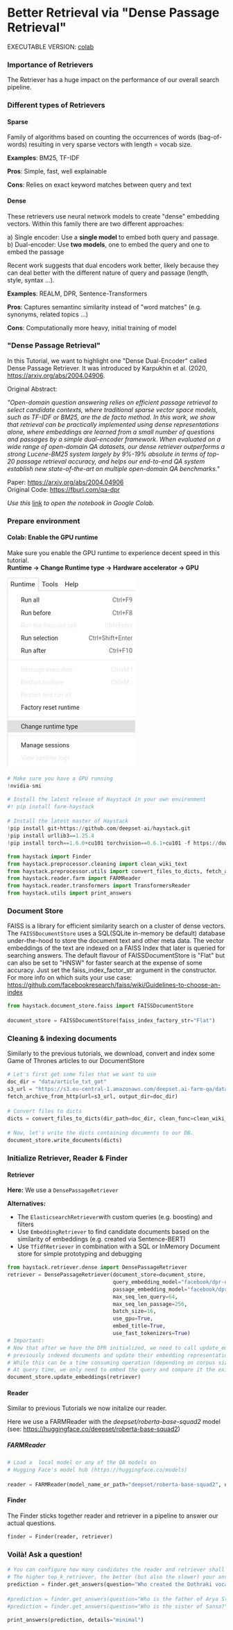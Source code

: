 <!---
title: "Tutorial 6"
metaTitle: "Better retrieval via Dense Passage Retrieval"
metaDescription: ""
slug: "/docs/tutorial6"
date: "2020-09-03"
id: "tutorial6md"
--->

# Better Retrieval via "Dense Passage Retrieval"

EXECUTABLE VERSION: [colab](https://colab.research.google.com/github/deepset-ai/haystack/blob/master/tutorials/Tutorial6_Better_Retrieval_via_DPR.ipynb)

### Importance of Retrievers

The Retriever has a huge impact on the performance of our overall search pipeline.


### Different types of Retrievers
#### Sparse
Family of algorithms based on counting the occurrences of words (bag-of-words) resulting in very sparse vectors with length = vocab size.

**Examples**: BM25, TF-IDF

**Pros**: Simple, fast, well explainable

**Cons**: Relies on exact keyword matches between query and text
 

#### Dense
These retrievers use neural network models to create "dense" embedding vectors. Within this family there are two different approaches: 

a) Single encoder: Use a **single model** to embed both query and passage.  
b) Dual-encoder: Use **two models**, one to embed the query and one to embed the passage

Recent work suggests that dual encoders work better, likely because they can deal better with the different nature of query and passage (length, style, syntax ...). 

**Examples**: REALM, DPR, Sentence-Transformers

**Pros**: Captures semantinc similarity instead of "word matches" (e.g. synonyms, related topics ...)

**Cons**: Computationally more heavy, initial training of model


### "Dense Passage Retrieval"

In this Tutorial, we want to highlight one "Dense Dual-Encoder" called Dense Passage Retriever. 
It was introduced by Karpukhin et al. (2020, https://arxiv.org/abs/2004.04906. 

Original Abstract: 

_"Open-domain question answering relies on efficient passage retrieval to select candidate contexts, where traditional sparse vector space models, such as TF-IDF or BM25, are the de facto method. In this work, we show that retrieval can be practically implemented using dense representations alone, where embeddings are learned from a small number of questions and passages by a simple dual-encoder framework. When evaluated on a wide range of open-domain QA datasets, our dense retriever outperforms a strong Lucene-BM25 system largely by 9%-19% absolute in terms of top-20 passage retrieval accuracy, and helps our end-to-end QA system establish new state-of-the-art on multiple open-domain QA benchmarks."_

Paper: https://arxiv.org/abs/2004.04906  
Original Code: https://fburl.com/qa-dpr 


*Use this* [link](https://colab.research.google.com/github/deepset-ai/haystack/blob/master/tutorials/Tutorial6_Better_Retrieval_via_DPR.ipynb) *to open the notebook in Google Colab.*


### Prepare environment

#### Colab: Enable the GPU runtime
Make sure you enable the GPU runtime to experience decent speed in this tutorial.  
**Runtime -> Change Runtime type -> Hardware accelerator -> GPU**

<img src="https://raw.githubusercontent.com/deepset-ai/haystack/master/docs/img/colab_gpu_runtime.jpg">


```python
# Make sure you have a GPU running
!nvidia-smi
```


```python
# Install the latest release of Haystack in your own environment 
#! pip install farm-haystack

# Install the latest master of Haystack
!pip install git+https://github.com/deepset-ai/haystack.git
!pip install urllib3==1.25.4
!pip install torch==1.6.0+cu101 torchvision==0.6.1+cu101 -f https://download.pytorch.org/whl/torch_stable.html

```


```python
from haystack import Finder
from haystack.preprocessor.cleaning import clean_wiki_text
from haystack.preprocessor.utils import convert_files_to_dicts, fetch_archive_from_http
from haystack.reader.farm import FARMReader
from haystack.reader.transformers import TransformersReader
from haystack.utils import print_answers
```

### Document Store

FAISS is a library for efficient similarity search on a cluster of dense vectors.
The `FAISSDocumentStore` uses a SQL(SQLite in-memory be default) database under-the-hood
to store the document text and other meta data. The vector embeddings of the text are
indexed on a FAISS Index that later is queried for searching answers.
The default flavour of FAISSDocumentStore is "Flat" but can also be set to "HNSW" for
faster search at the expense of some accuracy. Just set the faiss_index_factor_str argument in the constructor.
For more info on which suits your use case: https://github.com/facebookresearch/faiss/wiki/Guidelines-to-choose-an-index


```python
from haystack.document_store.faiss import FAISSDocumentStore

document_store = FAISSDocumentStore(faiss_index_factory_str="Flat")
```

### Cleaning & indexing documents

Similarly to the previous tutorials, we download, convert and index some Game of Thrones articles to our DocumentStore


```python
# Let's first get some files that we want to use
doc_dir = "data/article_txt_got"
s3_url = "https://s3.eu-central-1.amazonaws.com/deepset.ai-farm-qa/datasets/documents/wiki_gameofthrones_txt.zip"
fetch_archive_from_http(url=s3_url, output_dir=doc_dir)

# Convert files to dicts
dicts = convert_files_to_dicts(dir_path=doc_dir, clean_func=clean_wiki_text, split_paragraphs=True)

# Now, let's write the dicts containing documents to our DB.
document_store.write_documents(dicts)
```

### Initialize Retriever, Reader & Finder

#### Retriever

**Here:** We use a `DensePassageRetriever`

**Alternatives:**

- The `ElasticsearchRetriever`with custom queries (e.g. boosting) and filters
- Use `EmbeddingRetriever` to find candidate documents based on the similarity of embeddings (e.g. created via Sentence-BERT)
- Use `TfidfRetriever` in combination with a SQL or InMemory Document store for simple prototyping and debugging


```python
from haystack.retriever.dense import DensePassageRetriever
retriever = DensePassageRetriever(document_store=document_store,
                                  query_embedding_model="facebook/dpr-question_encoder-single-nq-base",
                                  passage_embedding_model="facebook/dpr-ctx_encoder-single-nq-base",
                                  max_seq_len_query=64,
                                  max_seq_len_passage=256,
                                  batch_size=16,
                                  use_gpu=True,
                                  embed_title=True,
                                  use_fast_tokenizers=True)
# Important: 
# Now that after we have the DPR initialized, we need to call update_embeddings() to iterate over all
# previously indexed documents and update their embedding representation. 
# While this can be a time consuming operation (depending on corpus size), it only needs to be done once. 
# At query time, we only need to embed the query and compare it the existing doc embeddings which is very fast.
document_store.update_embeddings(retriever)
```

#### Reader

Similar to previous Tutorials we now initalize our reader.

Here we use a FARMReader with the *deepset/roberta-base-squad2* model (see: https://huggingface.co/deepset/roberta-base-squad2)



##### FARMReader


```python
# Load a  local model or any of the QA models on
# Hugging Face's model hub (https://huggingface.co/models)

reader = FARMReader(model_name_or_path="deepset/roberta-base-squad2", use_gpu=True)
```

#### Finder

The Finder sticks together reader and retriever in a pipeline to answer our actual questions. 


```python
finder = Finder(reader, retriever)
```

### Voilà! Ask a question!


```python
# You can configure how many candidates the reader and retriever shall return
# The higher top_k_retriever, the better (but also the slower) your answers. 
prediction = finder.get_answers(question="Who created the Dothraki vocabulary?", top_k_retriever=10, top_k_reader=5)

#prediction = finder.get_answers(question="Who is the father of Arya Stark?", top_k_retriever=10, top_k_reader=5)
#prediction = finder.get_answers(question="Who is the sister of Sansa?", top_k_retriever=10, top_k_reader=5)
```


```python
print_answers(prediction, details="minimal")
```


```python

```
